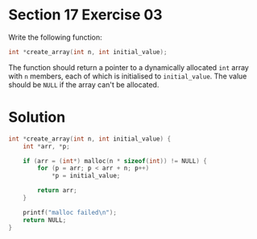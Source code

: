 # Section 17 Exercise 03

Write the following function:
```c
int *create_array(int n, int initial_value);
```
The function should return a pointer to a dynamically allocated `int` array with `n` members, each of which is initialised to `initial_value`. The value should be `NULL` if the array can't be allocated.


# Solution
```c
int *create_array(int n, int initial_value) {
    int *arr, *p;

    if (arr = (int*) malloc(n * sizeof(int)) != NULL) {
        for (p = arr; p < arr + n; p++)
            *p = initial_value;

        return arr;
    }

    printf("malloc failed\n");
    return NULL;
}
```
